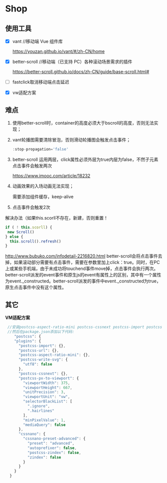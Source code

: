 # Shop

## 使用工具

- [x] vant //移动端 Vue 组件库

  https://youzan.github.io/vant/#/zh-CN/home

- [x] better-scroll //移动端（已支持 PC）各种滚动场景需求的插件

  https://better-scroll.github.io/docs/zh-CN/guide/base-scroll.html#

- [ ] fastclick取消移动端点击延迟

- [x] vw适配方案



## 难点

1. 使用better-scroll时，container的高度必须大于bscroll的高度，否则无法实现；

2. vant轮播图需要清除冒泡，否则滑动轮播图会触发点击事件；

   ```javascript
   :stop-propagation='false' 
   ```

3. better-scroll 运用两层，click属性必须外层为true内层为false，不然子元素点击事件会触发两次

   https://www.imooc.com/article/18232

4. 动画效果的入场动画无法实现；

   需要添加组件缓存，keep-alive
   
5. 点击事件会触发2次

  解决办法（如果this.scorll不存在，新建，否则重置！

  ```javascript
  if ( ! this.scorll) {
   new Scroll()
  } else {
    this.scroll().refresh()
  }
  ```

  http://www.bubuko.com/infodetail-2216820.html
  better-scroll会将点击事件去掉，如果滚动部分需要有点击事件，需要在参数里加上click：true。同时，在PC上或某些手机端，由于未成功将touchend事件move掉，点击事件会执行两次。better-scroll派发的event事件和原生js的event有属性上的区别，其中有一个属性为event._constructed。better-scroll派发的事件中event._constructed为true，原生点击事件中没有这个属性。

## 其它

**VM适配方案**

```javascript
 //安装postcss-aspect-ratio-mini postcss-cssnext postcss-import postcss-px-to-viewport postcss-url postcss-viewport-units postcss-write-svg
 //然后在package.json添加以下代码:
	"postcss": {
    "plugins": {
      "postcss-import": {},
      "postcss-url": {},
      "postcss-aspect-ratio-mini": {},
      "postcss-write-svg": {
        "utf8": false
      },
      "postcss-cssnext": {},
      "postcss-px-to-viewport": {
        "viewportWidth": 375,
        "viewportHeight": 667,
        "unitPrecision": 3,
        "viewportUnit": "vw",
        "selectorBlackList": [
          ".ignore",
          ".hairlines"
        ],
        "minPixelValue": 1,
        "mediaQuery": false
      },
      "cssnano": {
        "cssnano-preset-advanced": {
          "preset": "advanced",
          "autoprefixer": false,
          "postcss-zindex": false,
          "zindex": false
        }
      }
    }
  }
```

